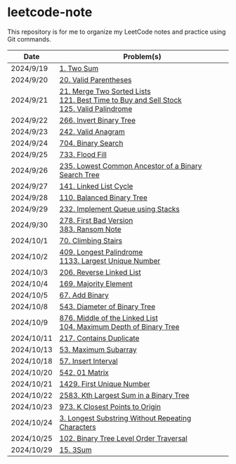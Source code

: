 # leetcode-note

This repository is for me to organize my LeetCode notes and practice using Git commands. 

| Date | Problem(s) |
| ---- | ------- |
| 2024/9/19 | [1. Two Sum](1-twoSum.md) |
| 2024/9/20 | [20. Valid Parentheses](20-isValid.md) |
| 2024/9/21 | [21. Merge Two Sorted Lists](21-mergeTwoLists.md) </br> [121. Best Time to Buy and Sell Stock](121-maxProfit.md) </br> [125. Valid Palindrome](125-isPalindrome.md) |
| 2024/9/22 | [266. Invert Binary Tree](226-invertTree.md) |
| 2024/9/23 | [242. Valid Anagram](242-isAnagram.md) |
| 2024/9/24 | [704. Binary Search](704-search.md) |
| 2024/9/25 | [733. Flood Fill](733-floodFill.md) |
| 2024/9/26 | [235. Lowest Common Ancestor of a Binary Search Tree](235-lowestCommonAncestor.md) |
| 2024/9/27 | [141. Linked List Cycle](141-hasCycle.md) |
| 2024/9/28 | [110. Balanced Binary Tree](110-isBalanced.md) |
| 2024/9/29 | [232. Implement Queue using Stacks](232-MyQueue.md) |
| 2024/9/30 | [278. First Bad Version](278-firstBadVersion.md) </br> [383. Ransom Note](383-canConstruct.md) |
| 2024/10/1 | [70. Climbing Stairs](70-climbStairs.md) |
| 2024/10/2 | [409. Longest Palindrome](409-longestPalindrome.md) </br> [1133. Largest Unique Number](1133-largestUniqueNumber.md) |
| 2024/10/3 | [206. Reverse Linked List](206-reverseList.md) |
| 2024/10/4 | [169. Majority Element](169-majorityElement.md) |
| 2024/10/5 | [67. Add Binary](67-addBinary.md) |
| 2024/10/8 | [543. Diameter of Binary Tree](543-diameterOfBinaryTree.md) |
| 2024/10/9 | [876. Middle of the Linked List](876-middleNode.md) </br> [104. Maximum Depth of Binary Tree](104-maxDepth.md) |
| 2024/10/11 | [217. Contains Duplicate](217-containsDuplicate.md) |
| 2024/10/13 | [53. Maximum Subarray](53-maxSubArray.md) |
| 2024/10/18 | [57. Insert Interval](57-insert.md) |
| 2024/10/20 | [542. 01 Matrix](542-updateMatrix.md) |
| 2024/10/21 | [1429. First Unique Number](1429-FirstUnique.md) |
| 2024/10/22 | [2583. Kth Largest Sum in a Binary Tree](2583-kthLargestLevelSum.md) |
| 2024/10/23 | [973. K Closest Points to Origin](973-kClosest.md) |
| 2024/10/24 | [3. Longest Substring Without Repeating Characters](3-lengthOfLongestSubstring.md) |
| 2024/10/25 | [102. Binary Tree Level Order Traversal](102-levelOrder.md) |
| 2024/10/29 | [15. 3Sum](15-threeSum.md) |